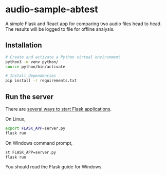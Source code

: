 audio-sample-abtest
===================

A simple Flask and React app for comparing two audio files head to head.
The results will be logged to file for offline analysis.

Installation
------------

```bash
# Create and activate a Python virtual environment
python3 -m venv python/
source python/bin/activate

# Install dependencies
pip install -r requirements.txt
```

Run the server
--------------

There are [several ways to start Flask applications](https://flask.palletsprojects.com/en/1.1.x/quickstart/#a-minimal-application).

On Linux,

```bash
export FLASK_APP=server.py
flask run
```

On Windows command prompt,

```bash
st FLASK_APP=server.py
flask run
```

You should read the Flask guide for Windows.


